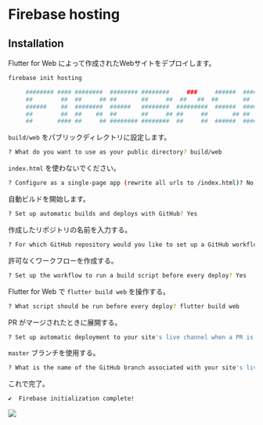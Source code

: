 # Firebase hosting

## Installation

Flutter for Web によって作成されたWebサイトをデプロイします。

```bash
firebase init hosting

     ######## #### ########  ######## ########     ###     ######  ########
     ##        ##  ##     ## ##       ##     ##  ##   ##  ##       ##
     ######    ##  ########  ######   ########  #########  ######  ######
     ##        ##  ##    ##  ##       ##     ## ##     ##       ## ##
     ##       #### ##     ## ######## ########  ##     ##  ######  ########

```

`build/web` をパブリックディレクトリに設定します。

```bash
? What do you want to use as your public directory? build/web
```

`index.html` を使わないでください。

```bash
? Configure as a single-page app (rewrite all urls to /index.html)? No
```

自動ビルドを開始します。

```bash
? Set up automatic builds and deploys with GitHub? Yes
```

作成したリポジトリの名前を入力する。

```bash
? For which GitHub repository would you like to set up a GitHub workflow? (format: user/repository) jiyuujin/pwa_website
```

許可なくワークフローを作成する。

```bash
? Set up the workflow to run a build script before every deploy? Yes
```

Flutter for Web で `flutter build web` を操作する。

```bash
? What script should be run before every deploy? flutter build web
```

PR がマージされたときに展開する。

```bash
? Set up automatic deployment to your site's live channel when a PR is merged? Yes
```

`master` ブランチを使用する。

```bash
? What is the name of the GitHub branch associated with your site's live channel? master
```

これで完了。

```bash
✔  Firebase initialization complete!
```

![](https://i.imgur.com/S8XsZsr.jpg)
